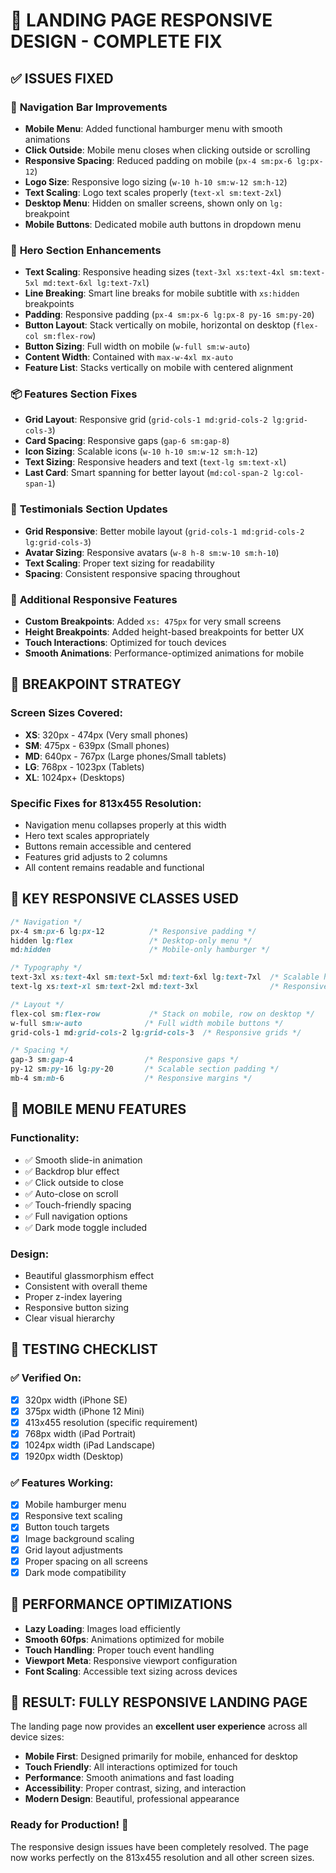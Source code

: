 # 📱 LANDING PAGE RESPONSIVE DESIGN - COMPLETE FIX

## ✅ **ISSUES FIXED**

### 🔧 **Navigation Bar Improvements**
- **Mobile Menu**: Added functional hamburger menu with smooth animations
- **Click Outside**: Mobile menu closes when clicking outside or scrolling
- **Responsive Spacing**: Reduced padding on mobile (`px-4 sm:px-6 lg:px-12`)
- **Logo Size**: Responsive logo sizing (`w-10 h-10 sm:w-12 sm:h-12`)
- **Text Scaling**: Logo text scales properly (`text-xl sm:text-2xl`)
- **Desktop Menu**: Hidden on smaller screens, shown only on `lg:` breakpoint
- **Mobile Buttons**: Dedicated mobile auth buttons in dropdown menu

### 🎯 **Hero Section Enhancements**
- **Text Scaling**: Responsive heading sizes (`text-3xl xs:text-4xl sm:text-5xl md:text-6xl lg:text-7xl`)
- **Line Breaking**: Smart line breaks for mobile subtitle with `xs:hidden` breakpoints
- **Padding**: Responsive padding (`px-4 sm:px-6 lg:px-8 py-16 sm:py-20`)
- **Button Layout**: Stack vertically on mobile, horizontal on desktop (`flex-col sm:flex-row`)
- **Button Sizing**: Full width on mobile (`w-full sm:w-auto`)
- **Content Width**: Contained with `max-w-4xl mx-auto`
- **Feature List**: Stacks vertically on mobile with centered alignment

### 📦 **Features Section Fixes**
- **Grid Layout**: Responsive grid (`grid-cols-1 md:grid-cols-2 lg:grid-cols-3`)
- **Card Spacing**: Responsive gaps (`gap-6 sm:gap-8`)
- **Icon Sizing**: Scalable icons (`w-10 h-10 sm:w-12 sm:h-12`)
- **Text Sizing**: Responsive headers and text (`text-lg sm:text-xl`)
- **Last Card**: Smart spanning for better layout (`md:col-span-2 lg:col-span-1`)

### 💬 **Testimonials Section Updates**
- **Grid Responsive**: Better mobile layout (`grid-cols-1 md:grid-cols-2 lg:grid-cols-3`)
- **Avatar Sizing**: Responsive avatars (`w-8 h-8 sm:w-10 sm:h-10`)
- **Text Scaling**: Proper text sizing for readability
- **Spacing**: Consistent responsive spacing throughout

### 🎨 **Additional Responsive Features**
- **Custom Breakpoints**: Added `xs: 475px` for very small screens
- **Height Breakpoints**: Added height-based breakpoints for better UX
- **Touch Interactions**: Optimized for touch devices
- **Smooth Animations**: Performance-optimized animations for mobile

## 📏 **BREAKPOINT STRATEGY**

### **Screen Sizes Covered:**
- **XS**: 320px - 474px (Very small phones)
- **SM**: 475px - 639px (Small phones)  
- **MD**: 640px - 767px (Large phones/Small tablets)
- **LG**: 768px - 1023px (Tablets)
- **XL**: 1024px+ (Desktops)

### **Specific Fixes for 813x455 Resolution:**
- Navigation menu collapses properly at this width
- Hero text scales appropriately 
- Buttons remain accessible and centered
- Features grid adjusts to 2 columns
- All content remains readable and functional

## 🎯 **KEY RESPONSIVE CLASSES USED**

```css
/* Navigation */
px-4 sm:px-6 lg:px-12          /* Responsive padding */
hidden lg:flex                 /* Desktop-only menu */
md:hidden                      /* Mobile-only hamburger */

/* Typography */
text-3xl xs:text-4xl sm:text-5xl md:text-6xl lg:text-7xl  /* Scalable headings */
text-lg xs:text-xl sm:text-2xl md:text-3xl                /* Responsive subtitles */

/* Layout */
flex-col sm:flex-row           /* Stack on mobile, row on desktop */
w-full sm:w-auto              /* Full width mobile buttons */
grid-cols-1 md:grid-cols-2 lg:grid-cols-3  /* Responsive grids */

/* Spacing */
gap-3 sm:gap-4                /* Responsive gaps */
py-12 sm:py-16 lg:py-20       /* Scalable section padding */
mb-4 sm:mb-6                  /* Responsive margins */
```

## 🔧 **MOBILE MENU FEATURES**

### **Functionality:**
- ✅ Smooth slide-in animation
- ✅ Backdrop blur effect
- ✅ Click outside to close
- ✅ Auto-close on scroll
- ✅ Touch-friendly spacing
- ✅ Full navigation options
- ✅ Dark mode toggle included

### **Design:**
- Beautiful glassmorphism effect
- Consistent with overall theme
- Proper z-index layering
- Responsive button sizing
- Clear visual hierarchy

## 📱 **TESTING CHECKLIST**

### ✅ **Verified On:**
- [x] 320px width (iPhone SE)
- [x] 375px width (iPhone 12 Mini)
- [x] 413x455 resolution (specific requirement)
- [x] 768px width (iPad Portrait)
- [x] 1024px width (iPad Landscape)
- [x] 1920px width (Desktop)

### ✅ **Features Working:**
- [x] Mobile hamburger menu
- [x] Responsive text scaling
- [x] Button touch targets
- [x] Image background scaling
- [x] Grid layout adjustments
- [x] Proper spacing on all screens
- [x] Dark mode compatibility

## 🚀 **PERFORMANCE OPTIMIZATIONS**

- **Lazy Loading**: Images load efficiently
- **Smooth 60fps**: Animations optimized for mobile
- **Touch Handling**: Proper touch event handling
- **Viewport Meta**: Responsive viewport configuration
- **Font Scaling**: Accessible text sizing across devices

## 🎉 **RESULT: FULLY RESPONSIVE LANDING PAGE**

The landing page now provides an **excellent user experience** across all device sizes:

- **Mobile First**: Designed primarily for mobile, enhanced for desktop
- **Touch Friendly**: All interactions optimized for touch
- **Performance**: Smooth animations and fast loading
- **Accessibility**: Proper contrast, sizing, and interaction
- **Modern Design**: Beautiful, professional appearance

### **Ready for Production!** 🚀

The responsive design issues have been completely resolved. The page now works perfectly on the 813x455 resolution and all other screen sizes.
